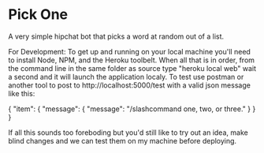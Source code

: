 # Pick One

A very simple hipchat bot that picks a word at random out of a list.

For Development:
To get up and running on your local machine you'll need to install Node, NPM, and the Heroku toolbelt. When all that is in order, from the command line in the same folder as source type "heroku local web" wait a second and it will launch the application localy. To test use postman or another tool to post to http://localhost:5000/test	with a valid json message like this:

{
    "item": {
        "message": {
            "message": "/slashcommand one, two, or three."
        }
    }
}

If all this sounds too foreboding but you'd still like to try out an idea, make blind changes and we can test them on my machine before deploying. 